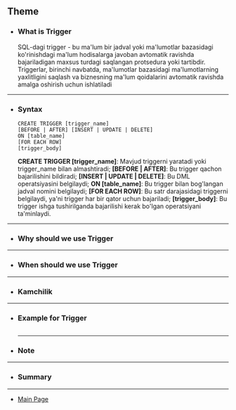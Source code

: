 ## Theme

- ### What is Trigger

  SQL-dagi trigger - bu ma'lum bir jadval yoki ma'lumotlar bazasidagi ko'rinishdagi ma'lum hodisalarga javoban avtomatik ravishda bajariladigan maxsus turdagi saqlangan protsedura yoki tartibdir. Triggerlar, birinchi navbatda, ma'lumotlar bazasidagi ma'lumotlarning yaxlitligini saqlash va biznesning ma'lum qoidalarini avtomatik ravishda amalga oshirish uchun ishlatiladi

<hr>

- ### Syntax

  ```
  CREATE TRIGGER [trigger_name]
  [BEFORE | AFTER] [INSERT | UPDATE | DELETE]
  ON [table_name]
  [FOR EACH ROW]
  [trigger_body]
  ```

  **CREATE TRIGGER [trigger_name]**: Mavjud triggerni yaratadi yoki trigger_name bilan almashtiradi;
  **[BEFORE | AFTER]**: Bu trigger qachon bajarilishini bildiradi;
  **[INSERT | UPDATE | DELETE]**: Bu DML operatsiyasini belgilaydi;
  **ON [table_name]**: Bu trigger bilan bog'langan jadval nomini belgilaydi;
  **[FOR EACH ROW]**: Bu satr darajasidagi triggerni belgilaydi, ya'ni trigger har bir qator uchun bajariladi;
  **[trigger_body]**: Bu trigger ishga tushirilganda bajarilishi kerak bo'lgan operatsiyani ta'minlaydi.

<hr>

- ### Why should we use Trigger

<hr>

- ### When should we use Trigger

<hr>

- ### Kamchilik

<hr>

- ### Example for Trigger

  ```

  ```

  <hr>

- ### Note

<hr>

- ### Summary

<hr>

- [Main Page](https://github.com/Al1yev/my-wiki/tree/main)
